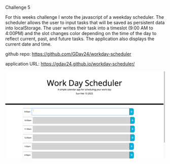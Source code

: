 Challenge 5

For this weeks challenge I wrote the javascript of a weekday scheduler. The scheduler allows the user to input tasks that will be saved as persistent data into localStorage. The user writes their task into a timeslot (9:00 AM to 4:00PM) and the slot changes color depending on the time of the day to reflect current, past, and future tasks. The application also displays the current date and time. 

github repo: https://github.com/GDav24/workday-scheduler

application URL: https://gdav24.github.io/workday-scheduler/



![alt text](./screenshot.png)
